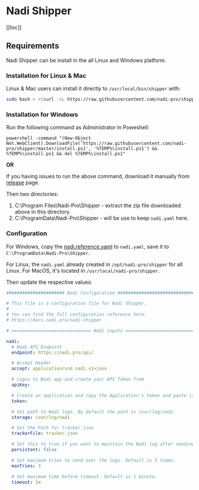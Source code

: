 # Nadi Shipper

[[toc]]

## Requirements

Nadi Shipper can be install in the all Linux and Windows platform.

### Installation for Linux & Mac

Linux & Mac users can install it directly to `/usr/local/bin/shipper` with:

```bash
sudo bash < <(curl -sL https://raw.githubusercontent.com/nadi-pro/shipper/master/install)
```

### Installation for Windows

Run the following command as Administrator in Poweshell:

```batch
powershell -command "(New-Object Net.WebClient).DownloadFile('https://raw.githubusercontent.com/nadi-pro/shipper/master/install.ps1', '%TEMP%\install.ps1') && %TEMP%\install.ps1 && del %TEMP%\install.ps1"
```

**OR**

If you having issues to run the above command, download it manually from [release](https://github.com/nadi-pro/shipper/releases/) page.

Then two directories:

1. C:\Program Files\Nadi-Pro\Shipper - extract the zip file downloaded above in this directory.
2. C:\ProgramData\Nadi-Pro\Shipper - will be use to keep `nadi.yaml` here.

### Configuration

For Windows, copy the [nadi.reference.yaml](nadi.reference.yaml) to `nadi.yaml`, save it to
`C:\ProgramData\Nadi-Pro\Shipper`.

For Linux, the `nadi.yaml` already created in `/opt/nadi-pro/shipper` for all Linux. For MacOS, it's located in `/usr/local/nadi-pro/shipper`.

Then update the respective values:

```yaml
###################### Nadi Configuration ##################################

# This file is a configuration file for Nadi Shipper.
#
# You can find the full configuration reference here:
# https://docs.nadi.pro/nadi-shipper

# ============================== Nadi inputs ===============================

nadi:
  # Nadi API Endpoint
  endpoint: https://nadi.pro/api/

  # Accept Header
  accept: application/vnd.nadi.v1+json

  # Login to Nadi app and create your API Token from
  apiKey:

  # Create an application and copy the Application's token and paste it here.
  token:

  # Set path to Nadi logs. By default the path is /var/log/nadi.
  storage: /var/log/nadi

  # Set the Path for tracker.json
  trackerFile: tracker.json

  # Set this to true if you want to maintain the Nadi log after sending them. Default is false.
  persistent: false

  # Set maximum tries to send over the logs. Default is 3 times.
  maxTries: 3

  # Set maximum time before timeout. Default is 1 minute.
  timeout: 1m
```
